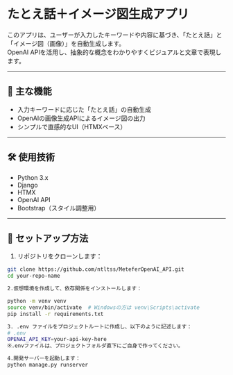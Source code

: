 # たとえ話＋イメージ図生成アプリ

このアプリは、ユーザーが入力したキーワードや内容に基づき、「たとえ話」と「イメージ図（画像）」を自動生成します。  
OpenAI APIを活用し、抽象的な概念をわかりやすくビジュアルと文章で表現します。

---

## 🚀 主な機能

- 入力キーワードに応じた「たとえ話」の自動生成
- OpenAIの画像生成APIによるイメージ図の出力
- シンプルで直感的なUI（HTMXベース）

---

## 🛠 使用技術

- Python 3.x
- Django
- HTMX
- OpenAI API
- Bootstrap（スタイル調整用）

---

## 🔧 セットアップ方法

1. リポジトリをクローンします：

```bash
git clone https://github.com/ntltss/MeteferOpenAI_API.git
cd your-repo-name

2.仮想環境を作成して、依存関係をインストールします：

python -m venv venv
source venv/bin/activate  # Windowsの方は venv\Scripts\activate
pip install -r requirements.txt

3. .env ファイルをプロジェクトルートに作成し、以下のように記述します：
# .env
OPENAI_API_KEY=your-api-key-here
※.envファイルは、プロジェクトフォルダ直下にご自身で作ってください。

4.開発サーバーを起動します：
python manage.py runserver